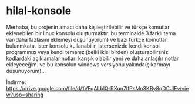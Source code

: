 # hilal-konsole
Merhaba, bu projenin amacı daha kişileştirilebilir ve türkçe komutlar eklenebilen bir linux konsolu oluşturmaktır.
bu terminalde 3 farklı tema var(daha fazlasını eklemeyi düşünüyorum) ve bazı türkçe komutlar bulunmkata.
ister konsolu kullanabilir, istersenizde kendi konsol programınızı veya kendi temanızı(belki ikisi birden) oluşturabilirsniz.
kodlardaki açıklamalar notları karışık olabilir yeni ve daha anlaşılır notlar ekleyeceğim.
ve bu konsolun windows versiyonu yakında(çıkarmayı düşünüyorum)...

İndirme:
https://drive.google.com/file/d/1VFqALblQrRXqn7lfPsMn3KBy8qDCJIEv/view?usp=sharing
